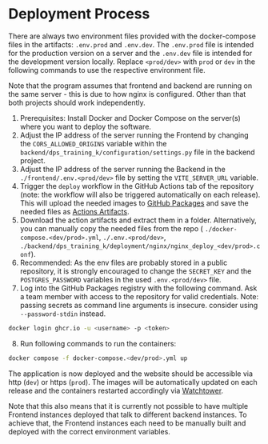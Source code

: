 # Deployment Process

There are always two environment files provided with the docker-compose files in the artifacts: `.env.prod` and `.env.dev`.
The `.env.prod` file is intended for the production version on a server and the `.env.dev` file is intended for the development version locally.
Replace `<prod/dev>` with `prod` or `dev` in the following commands to use the respective environment file.

Note that the program assumes that frontend and backend are running on the same server - this is due to how nginx is configured. Other than that 
both projects should work independently.

1. Prerequisites: Install Docker and Docker Compose on the server(s) where you want to deploy the software.
2. Adjust the IP address of the server running the Frontend by changing the `CORS_ALLOWED_ORIGINS` variable within the 
   `backend/dps_training_k/configuration/settings.py` file in the backend project.
3. Adjust the IP address of the server running the Backend in the `./frontend/.env.<prod/dev>` file by setting the `VITE_SERVER_URL` variable. 
4. Trigger the `deploy` workflow in the GitHub Actions tab of the repository (note: the workflow will also be triggered automatically on each
   release). This will upload the needed images to [GitHub Packages](https://github.com/orgs/hpi-sam/packages?repo_name=dps.training_k) and save
   the needed files as [Actions Artifacts](https://github.com/hpi-sam/dps.training_k/actions/workflows/deploy.yml).
5. Download the action artifacts and extract them in a folder. Alternatively, you can manually copy the needed files from the repo (
   `./docker-compose.<dev/prod>.yml`, `./.env.<prod/dev>`, `./backend/dps_training_k/deployment/nginx/nginx_deploy_<dev/prod>.conf`).
6. Recommended: As the env files are probably stored in a public repository, it is strongly encouraged to change the `SECRET_KEY` and the
   `POSTGRES_PASSWORD` variables in the used `.env.<prod/dev>` file.
7. Log into the GitHub Packages registry with the following command. Ask a team member with access to the repository for valid credentials. Note: 
   passing secrets as command line arguments is insecure. consider using `--password-stdin` instead.
```bash
docker login ghcr.io -u <username> -p <token>
```
8. Run following commands to run the containers:
```bash
docker compose -f docker-compose.<dev/prod>.yml up
```

The application is now deployed and the website should be accessible via http (`dev`) or https (`prod`). The images will be automatically updated on each 
release and the containers restarted accordingly via [Watchtower](https://github.com/containrrr/watchtower).

Note that this also means that it is currently not possible to have multiple Frontend instances deployed that talk to different backend instances.
To achieve that, the Frontend instances each need to be manually built and deployed with the correct environment variables.
